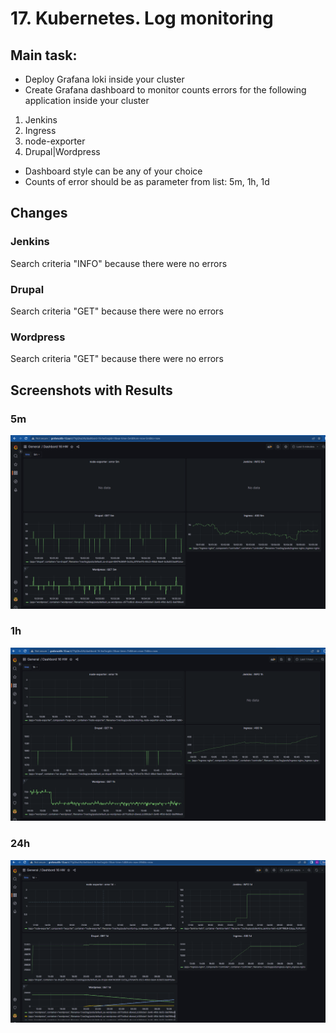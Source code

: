 # 17. Kubernetes. Log monitoring

## Main task:
* Deploy Grafana loki inside your cluster
* Create Grafana dashboard to monitor counts errors for the following application inside your cluster
1) Jenkins
2) Ingress
3) node-exporter
4) Drupal|Wordpress
* Dashboard style can be any of your choice
* Counts of error should be as parameter from list: 5m, 1h, 1d

## Changes ##
### Jenkins ###
Search criteria "INFO" because there were no errors
### ###
### Drupal ###
Search criteria "GET" because there were no errors
### ###
### Wordpress ###
Search criteria "GET" because there were no errors

## Screenshots with Results ##
### 5m ###
![grafana 5m](gafana5m.png)
### 1h ###
![grafana 1h]( gafana1h.png )
### 24h ###
![grafana 1d](gafana1d.png)


